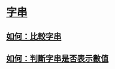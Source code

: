 # [字串](index.md)
## [如何：比較字串](how-to-compare-strings.md)
## [如何：判斷字串是否表示數值](how-to-determine-whether-a-string-represents-a-numeric-value.md)
